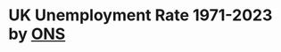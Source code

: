 # UK Unemployment Rate 1971-2023 by [ONS](https://www.ons.gov.uk/employmentandlabourmarket/peoplenotinwork/unemployment/timeseries/mgsx/lms)
